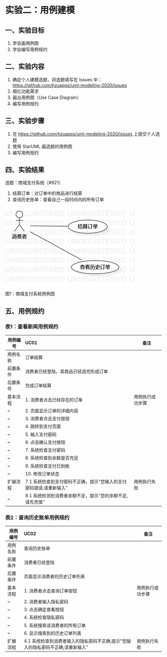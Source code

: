 ﻿# 实验二：用例建模
## 一、实验目标
1. 学会画用例图
2. 学会编写用例规约
## 二、实验内容
1. 确定个人建模选题，将选题填写在 Issues 中：
https://github.com/hzuapps/uml-modeling-2020/issues
2. 细化功能需求
3. 画出用例图（Use Case Diagram）
4. 编写用例规约
## 三、实验步骤
1. 在 https://github.com/hzuapps/uml-modeling-2020/issues 上提交个人选题
2. 使用 StarUML 画选题的用例图
3. 编写用例规约
## 四、实验结果
选题：商城支付系统（#921）
1. 结算订单：对订单中的商品进行结算
2. 查询历史账单：查看自己一段时间内的所有订单

![用例图](./UseCaseDiagram.jpg)  
图1：商城支付系统用例图

## 五、用例规约
### 表1：查看新闻用例规约  

用例编号  | UC01 | 备注  
-|:-|-  
用例名称  | 订单结算 |   
前置条件  | 消费者已经登陆，其商品已经选完形成订单 |    
后置条件  | 完成订单结算 |    
基本流程  | 1. 消费者点击已经存在的订单 |   用例执行成功步骤
~| 2. 页面显示订单的详细内容 |
~| 3. 消费者点击支付按钮 |
~| 4. 跳转到支付页面 |
~| 5. 输入支付密码  |
~| 6. 点击确认支付按钮
~| 7. 系统检查支付密码 |
~| 8. 系统检查到余额是否充足 |
~| 9. 系统检查支付已到帐 |
~| 10. 修改订单状态
扩展流程  | 7.1 系统检查到支付密码不正确，提示"您输入的支付密码错误,请重新输入" | 用例执行失败
~|  8.1 系统检测到消费者余额不足，提示"您的余额不足,请先充值" |

### 表2：查询历史账单用例规约  

用例编号  | UC02 | 备注  
-|:-|-  
用例名称  | 查询历史账单 |   
前置条件  | 消费者已经登陆 |    
后置条件  | 页面显示消费者的历史订单列表 |    
基本流程  | 1. 消费者点击查询订单按钮 |  用例执行成功步骤  
~| 2. 消费者输入隐私密码 |
~| 3. 点击确定查看按钮 |
~| 4. 系统检查隐私密码 |   
~| 5. 系统搜索该消费者的所有订单 |
~| 6. 显示搜索到的历史订单列表 |
扩展流程  | 4.1 系统检查到消费者输入的隐私密码不正确,提示"您输入的隐私密码不正确,请重新输入" | 用例执行失败
